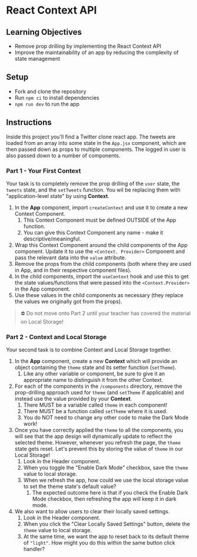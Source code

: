 # React Context API

## Learning Objectives
- Remove prop drilling by implementing the React Context API
- Improve the maintainability of an app by reducing the complexity of state management

## Setup

- Fork and clone the repository
- Run `npm ci` to install dependencies
- `npm run dev` to run the app

## Instructions
Inside this project you'll find a Twitter clone react app. The tweets are loaded from an array into some state in 
the `App.jsx` component, which are then passed down as props to multiple components. The logged in user is also 
passed down to a number of components.

### Part 1 - Your First Context
Your task is to completely remove the prop drilling of the `user` state, the `tweets` state, and the `setTweets`
function. You wil be replacing them with "application-level state" by using **Context**.
1. In the **App** component, import `createContext` and use it to create a new Context Component.
   1. This Context Component must be defined OUTSIDE of the App function.
   2. You can give this Context Component any name - make it descriptive/meaningful.
2. Wrap this Context Component around the child components of the App component. Update it to use the `<Context.
   Provider>` Component and pass the relevant data into the `value` attribute.
3. Remove the props from the child components (both where they are used in App, and in their respective component
   files).
4. In the child components, import the `useContext` hook and use this to get the state values/functions that were
   passed into the `<Context.Provider>` in the App component.
5. Use these values in the child components as necessary (they replace the values we originally got from the props).

> ⛔ Do not move onto Part 2 until your teacher has covered the material on Local Storage!

### Part 2 - Context and Local Storage
Your second task is to combine Context and Local Storage together.
1. In the **App** component, create a new **Context** which will provide an object containing the `theme` state and its 
   setter function (`setTheme`). 
    1. Like any other variable or component, be sure to give it an appropriate name to distinguish it from the other 
       Context.
2. For each of the components in the `/components` directory, remove the prop-drilling approach used for `theme` (and 
   `setTheme` if applicable) and instead use the value provided by your **Context**.
    1. There MUST be a variable called `theme` in each component!
    2. There MUST be a function called `setTheme` where it is used.
    3. You do NOT need to change any other code to make the Dark Mode work!
3. Once you have correctly applied the `theme` to all the components, you will see that the app design will 
   dynamically update to reflect the selected theme. However, whenever you refresh the page, the `theme` state gets 
   reset. Let's prevent this by storing the value of `theme` in our Local Storage!
   1. Look in the Header component.
   2. When you toggle the "Enable Dark Mode" checkbox, save the `theme` value to local storage.
   3. When we refresh the app, how could we use the local storage value to set the theme state's default value?
      1. The expected outcome here is that if you check the Enable Dark Mode checkbox, then refreshing the app will 
         keep it in dark mode.
4. We also want to allow users to clear their locally saved settings. 
   1. Look in the Header component.
   2. When you click the "Clear Locally Saved Settings" button, delete the `theme` value to local storage.
   3. At the same time, we want the app to reset back to its default theme of `"light"`. How might you do this 
      within the same button click handler?
